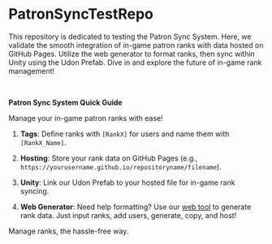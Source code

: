 # PatronSyncTestRepo

This repository is dedicated to testing the Patron Sync System. Here, we validate the smooth integration of in-game patron ranks with data hosted on GitHub Pages. Utilize the web generator to format ranks, then sync within Unity using the Udon Prefab. Dive in and explore the future of in-game rank management!

<br><bn>

**Patron Sync System Quick Guide**

Manage your in-game patron ranks with ease! 

1. **Tags**: Define ranks with `[RankX]` for users and name them with `[RankX_Name]`.
   
2. **Hosting**: Store your rank data on GitHub Pages (e.g., `https://yourusername.github.io/repositoryname/filename`).

3. **Unity**: Link our Udon Prefab to your hosted file for in-game rank syncing.

4. **Web Generator**: Need help formatting? Use our [web tool](https://hash-studios-llc.github.io/VRCDownloadString/index.html) to generate rank data. Just input ranks, add users, generate, copy, and host!

Manage ranks, the hassle-free way.
